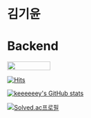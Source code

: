 # 김기윤

# Backend
<img src="https://img.shields.io/badge/Spring-6DB33F?style=flat-square&logo=Spring&logoColor=FFF" style="width:100px; height:20px;"/>

[![Hits](https://hits.seeyoufarm.com/api/count/incr/badge.svg?url=https%3A%2F%2Fgithub.com%2Fkeeeeeey&count_bg=%2379C83D&title_bg=%23555555&icon=&icon_color=%23E7E7E7&title=hits&edge_flat=false)](https://hits.seeyoufarm.com)

[![keeeeeey's GitHub stats](https://github-readme-stats.vercel.app/api?username=keeeeeey)](https://github.com/anuraghazra/github-readme-stats)

[![Solved.ac프로필](http://mazassumnida.wtf/api/v2/generate_badge?boj=sseioul)](https://solved.ac/sseioul)
